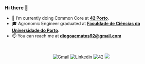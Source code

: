 ### Hi there 👋

- 🌱 I’m currently doing Common Core at [**42 Porto**](https://www.42porto.com).
- :mortar_board: Agronomic Engineer graduated at [**Faculdade de Ciências da Universidade do Porto**](https://sigarra.up.pt/fcup/pt/web_page.inicial).
- 📫 You can reach me at **diogoacmatos92@gmail.com**

<br/>
<p align="center">
<a href='mailto:diogoacmatos92@gmail.com' target="_blank"><img alt='Gmail' src='https://img.shields.io/badge/Gmail-100000?style=for-the-badge&logo=Gmail&logoColor=white&labelColor=EA4335&color=EA4335'/></a>
</a>
<a href='https://www.linkedin.com/in/diogo-matos-312089245/' target="_blank"><img alt='Linkedin' src='https://img.shields.io/badge/LinkedIn-100000?style=for-the-badge&logo=Linkedin&logoColor=white&labelColor=0A66C2&color=0A66C2'/></a>
</a>
<a href='https://profile.intra.42.fr/users/dcarrilh' target="_blank"><img alt='42' src='https://img.shields.io/badge/42_Porto-100000?style=for-the-badge&logo=42&logoColor=white&labelColor=000000&color=000000'/></a>
</a>
<img src="https://komarev.com/ghpvc/?username=dcarrilh&style=for-the-badge&color=blue"></a>
</a>
</p>
